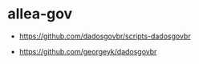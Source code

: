 # allea-gov
* https://github.com/dadosgovbr/scripts-dadosgovbr

* https://github.com/georgeyk/dadosgovbr
